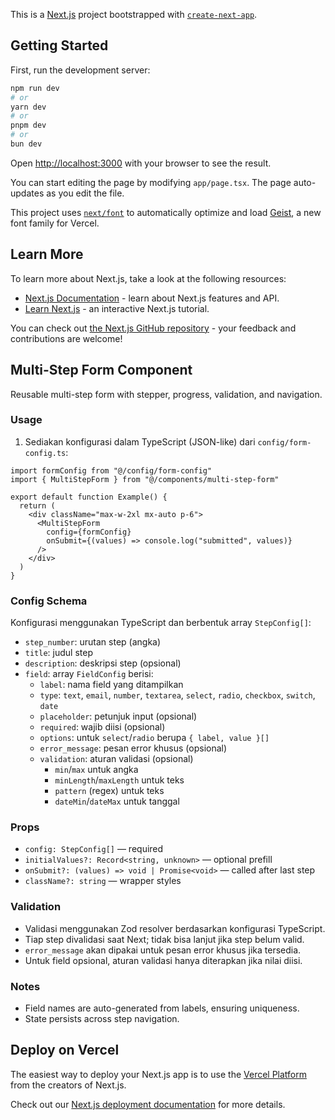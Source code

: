 This is a [Next.js](https://nextjs.org) project bootstrapped with [`create-next-app`](https://nextjs.org/docs/app/api-reference/cli/create-next-app).

## Getting Started

First, run the development server:

```bash
npm run dev
# or
yarn dev
# or
pnpm dev
# or
bun dev
```

Open [http://localhost:3000](http://localhost:3000) with your browser to see the result.

You can start editing the page by modifying `app/page.tsx`. The page auto-updates as you edit the file.

This project uses [`next/font`](https://nextjs.org/docs/app/building-your-application/optimizing/fonts) to automatically optimize and load [Geist](https://vercel.com/font), a new font family for Vercel.

## Learn More

To learn more about Next.js, take a look at the following resources:

- [Next.js Documentation](https://nextjs.org/docs) - learn about Next.js features and API.
- [Learn Next.js](https://nextjs.org/learn) - an interactive Next.js tutorial.

You can check out [the Next.js GitHub repository](https://github.com/vercel/next.js) - your feedback and contributions are welcome!

## Multi-Step Form Component

Reusable multi-step form with stepper, progress, validation, and navigation.

### Usage

1. Sediakan konfigurasi dalam TypeScript (JSON-like) dari `config/form-config.ts`:

```tsx
import formConfig from "@/config/form-config"
import { MultiStepForm } from "@/components/multi-step-form"

export default function Example() {
  return (
    <div className="max-w-2xl mx-auto p-6">
      <MultiStepForm
        config={formConfig}
        onSubmit={(values) => console.log("submitted", values)}
      />
    </div>
  )
}
```

### Config Schema

Konfigurasi menggunakan TypeScript dan berbentuk array `StepConfig[]`:

- `step_number`: urutan step (angka)
- `title`: judul step
- `description`: deskripsi step (opsional)
- `field`: array `FieldConfig` berisi:
  - `label`: nama field yang ditampilkan
  - `type`: `text`, `email`, `number`, `textarea`, `select`, `radio`, `checkbox`, `switch`, `date`
  - `placeholder`: petunjuk input (opsional)
  - `required`: wajib diisi (opsional)
  - `options`: untuk `select`/`radio` berupa `{ label, value }[]`
  - `error_message`: pesan error khusus (opsional)
  - `validation`: aturan validasi (opsional)
    - `min`/`max` untuk angka
    - `minLength`/`maxLength` untuk teks
    - `pattern` (regex) untuk teks
    - `dateMin`/`dateMax` untuk tanggal

### Props

- `config: StepConfig[]` — required
- `initialValues?: Record<string, unknown>` — optional prefill
- `onSubmit?: (values) => void | Promise<void>` — called after last step
- `className?: string` — wrapper styles
  

### Validation

- Validasi menggunakan Zod resolver berdasarkan konfigurasi TypeScript.
- Tiap step divalidasi saat Next; tidak bisa lanjut jika step belum valid.
- `error_message` akan dipakai untuk pesan error khusus jika tersedia.
- Untuk field opsional, aturan validasi hanya diterapkan jika nilai diisi.

### Notes

- Field names are auto-generated from labels, ensuring uniqueness.
- State persists across step navigation.

## Deploy on Vercel

The easiest way to deploy your Next.js app is to use the [Vercel Platform](https://vercel.com/new?utm_medium=default-template&filter=next.js&utm_source=create-next-app&utm_campaign=create-next-app-readme) from the creators of Next.js.

Check out our [Next.js deployment documentation](https://nextjs.org/docs/app/building-your-application/deploying) for more details.
